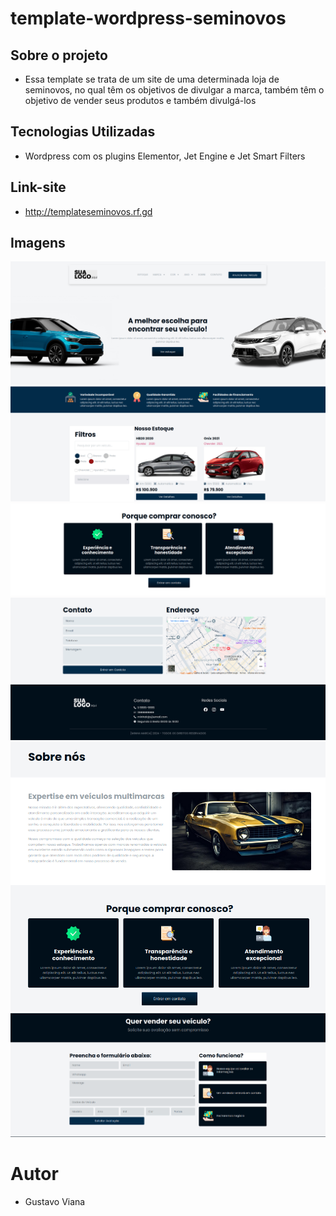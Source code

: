 # template-wordpress-seminovos

## Sobre o projeto
- Essa template se trata de um site de uma determinada loja de seminovos, no qual têm os objetivos de divulgar a marca, também têm o objetivo de vender seus produtos e também divulgá-los

## Tecnologias Utilizadas
- Wordpress com os plugins Elementor, Jet Engine e Jet Smart Filters

## Link-site
- http://templateseminovos.rf.gd

## Imagens
<img src="./imagens/Captura de tela em 2024-09-09 16-58-00.png" alt="Texto Alternativo">
<img src="./imagens/Captura de tela em 2024-09-09 16-58-42.png" alt="Texto Alternativo">
<img src="./imagens/Captura de tela em 2024-09-09 16-59-08.png" alt="Texto Alternativo">
<img src="./imagens/Captura de tela em 2024-09-09 16-59-25.png" alt="Texto Alternativo">
<img src="./imagens/Captura de tela em 2024-09-09 18-28-42.png" alt="Texto Alternativo">
<br>
<img src="./imagens/Captura de tela em 2024-09-09 18-32-14.png" alt="Texto Alternativo">
<img src="./imagens/Captura de tela em 2024-09-09 18-29-15.png" alt="Texto Alternativo">

# Autor
- Gustavo Viana

